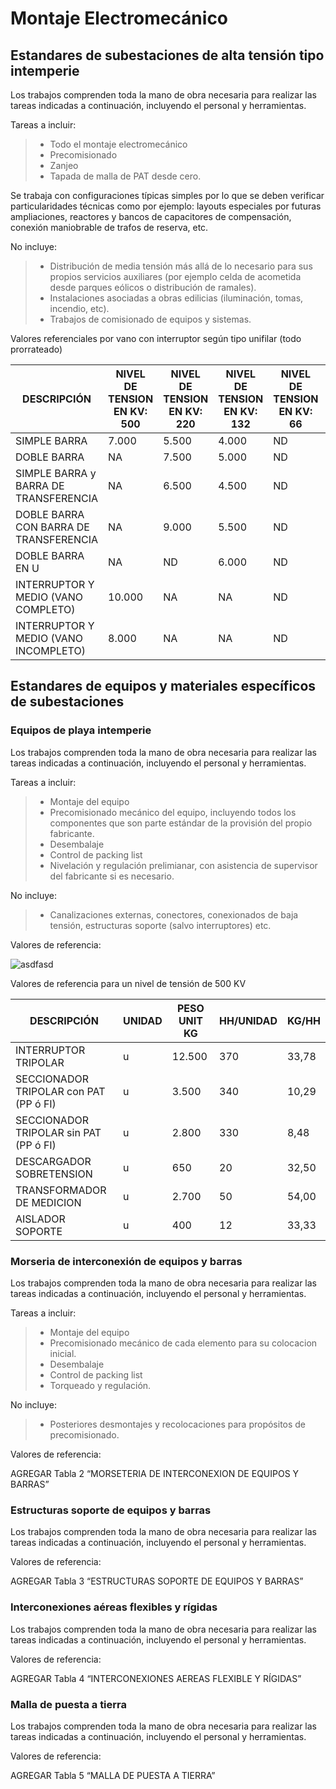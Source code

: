 # Montaje Electromecánico

## Estandares de subestaciones de alta tensión tipo intemperie

Los trabajos comprenden toda la mano de obra necesaria para realizar las tareas indicadas a continuación, incluyendo el personal y herramientas.

Tareas a incluir:

> - Todo el montaje electromecánico 
> - Precomisionado
> - Zanjeo
> - Tapada de malla de PAT desde cero. 

Se trabaja con configuraciones típicas simples por lo que se deben verificar particularidades técnicas como por ejemplo: layouts especiales por futuras ampliaciones, reactores y bancos de capacitores de compensación, conexión maniobrable de trafos de reserva, etc.

No incluye:

> - Distribución de media tensión más allá de lo necesario para sus propios servicios auxiliares (por ejemplo celda de acometida desde parques eólicos o distribución de ramales). 
> - Instalaciones asociadas a obras edilicias (iluminación, tomas, incendio, etc).
> - Trabajos de comisionado de equipos y sistemas.

Valores referenciales por vano con interruptor según tipo unifilar (todo prorrateado)


|DESCRIPCIÓN	|NIVEL DE TENSION EN KV: 500|NIVEL DE TENSION EN KV: 220|NIVEL DE TENSION EN KV: 132|NIVEL DE TENSION EN KV: 66|NIVEL DE TENSION EN KV: 33|
|---------------|------------------|--------------|-----------|----------|--------|
|SIMPLE BARRA| 7.000| 5.500| 4.000| 	 ND |	 ND| 
|DOBLE BARRA|	 NA| 	             7.500| 5.000| 	 ND| 	 ND| 
|SIMPLE BARRA y BARRA DE TRANSFERENCIA|NA |6.500|4.500| 	 ND| 	 ND| 
|DOBLE BARRA CON BARRA DE TRANSFERENCIA|NA| 9.000|5.500| ND| ND| 
|DOBLE BARRA EN U	 |NA |ND|6.000|ND|ND| 
|INTERRUPTOR Y MEDIO (VANO COMPLETO)|10.000|NA|NA|ND|ND| 
|INTERRUPTOR Y MEDIO (VANO INCOMPLETO)|8.000|NA|NA|ND|ND| 

## Estandares de equipos y materiales específicos de subestaciones

### Equipos de playa intemperie

Los trabajos comprenden toda la mano de obra necesaria para realizar las tareas indicadas a continuación, incluyendo el personal y herramientas.

Tareas a incluir:

> - Montaje del equipo
> - Precomisionado mecánico del equipo, incluyendo todos los componentes que son parte estándar de la provisión del propio fabricante.
> - Desembalaje
> - Control de packing list
> - Nivelación y regulación prelimianar, con asistencia de supervisor del fabricante si es necesario.

No incluye:

> - Canalizaciones externas, conectores, conexionados de baja tensión, estructuras soporte (salvo interruptores) etc.

Valores de referencia:

![asdfasd](/public/images/montaje_electromecanico/equipos_de_playa_interperie.png)

Valores de referencia para un nivel de tensión de 500 KV

|DESCRIPCIÓN|UNIDAD|PESO UNIT KG	|HH/UNIDAD	|KG/HH	|
|-----------|------|----------------|-----------|-------|
|INTERRUPTOR TRIPOLAR| u|  12.500| 370|33,78| 
|SECCIONADOR TRIPOLAR con PAT (PP ó FI)|u|3.500|340|10,29|
|SECCIONADOR TRIPOLAR sin PAT (PP ó FI)|u|2.800|330|8,48| 
|DESCARGADOR SOBRETENSION|u|650| 20| 32,50| 
|TRANSFORMADOR DE MEDICION|u|2.700|50|54,00| 
|AISLADOR SOPORTE|u|400|12| 33,33|


### Morseria de interconexión de equipos y barras

Los trabajos comprenden toda la mano de obra necesaria para realizar las tareas indicadas a continuación, incluyendo el personal y herramientas.

Tareas a incluir:

> - Montaje del equipo
> - Precomisionado mecánico de cada elemento para su colocacion inicial.
> - Desembalaje
> - Control de packing list
> - Torqueado y regulación.

No incluye:

> - Posteriores desmontajes y recolocaciones para propósitos de precomisionado.

Valores de referencia: 

AGREGAR Tabla 2 “MORSETERIA DE INTERCONEXION DE EQUIPOS Y BARRAS”

### Estructuras soporte de equipos y barras

Los trabajos comprenden toda la mano de obra necesaria para realizar las tareas indicadas a continuación, incluyendo el personal y herramientas.

Valores de referencia: 

AGREGAR Tabla 3 “ESTRUCTURAS SOPORTE DE EQUIPOS Y BARRAS”

### Interconexiones aéreas flexibles y rígidas

Los trabajos comprenden toda la mano de obra necesaria para realizar las tareas indicadas a continuación, incluyendo el personal y herramientas.

Valores de referencia:

AGREGAR Tabla 4 “INTERCONEXIONES AEREAS FLEXIBLE Y RÍGIDAS”

### Malla de puesta a tierra

Los trabajos comprenden toda la mano de obra necesaria para realizar las tareas indicadas a continuación, incluyendo el personal y herramientas.

Valores de referencia:

AGREGAR Tabla 5 “MALLA DE PUESTA A TIERRA”

 
























